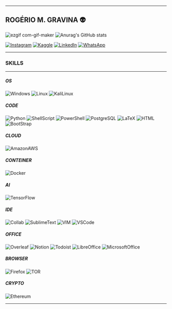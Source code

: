 ___
## ROGÉRIO M. GRAVINA 👽

![ezgif com-gif-maker](https://user-images.githubusercontent.com/30808348/183815591-a2f894e5-99a2-482a-ba7b-95d388594dcc.gif)
![Anurag's GitHub stats](https://github-readme-stats.vercel.app/api?username=rmgravina&theme=cobalt&show_icons=true)
<!-- ![Top Langs](https://github-readme-stats.vercel.app/api/top-langs/?username=rmgravina&langs_count=3&layout=compact) -->

[![Instagram](https://img.shields.io/badge/Instagram-E4405F?style=for-the-badge&logo=instagram&logoColor=white)](https://www.instagram.com/rmgravina)
[![Kaggle](https://img.shields.io/badge/Kaggle-20BEFF?style=for-the-badge&logo=Kaggle&logoColor=white)](https://www.kaggle.com/rmgravina)
[![LinkedIn](https://img.shields.io/badge/LinkedIn-0077B5?style=for-the-badge&logo=linkedin&logoColor=white)](https://www.linkedin.com/in/rog%C3%A9rio-gravina-0a2497b4/)
[![WhatsApp](https://img.shields.io/badge/WhatsApp-25D366?style=for-the-badge&logo=whatsapp&logoColor=white)](https://api.whatsapp.com/send?phone=16315150665&text=Ol%C3%A1%2C%20Rog%C3%A9rio!%20Te%20encontrei%20no%20Github%2C%20podemos%20conversar%3F)
___
### SKILLS
___

##### OS

![Windows](https://img.shields.io/badge/Windows-0078D6?style=for-the-badge&logo=windows&logoColor=white)
![Linux](https://img.shields.io/badge/Linux-FCC624?style=for-the-badge&logo=linux&logoColor=black)
![KaliLinux](https://img.shields.io/badge/Kali_Linux-557C94?style=for-the-badge&logo=kali-linux&logoColor=white)



##### CODE

![Python](https://img.shields.io/badge/Python-14354C?style=for-the-badge&logo=python&logoColor=white)
![ShellScript](https://img.shields.io/badge/Shell_Script-121011?style=for-the-badge&logo=gnu-bash&logoColor=white)
![PowerShell](https://img.shields.io/badge/Powershell-2CA5E0?style=for-the-badge&logo=powershell&logoColor=white)
![PostgreSQL](https://img.shields.io/badge/PostgreSQL-316192?style=for-the-badge&logo=postgresql&logoColor=white)
![LaTeX](https://img.shields.io/badge/LaTeX-47A141?style=for-the-badge&logo=LaTeX&logoColor=white)
![HTML](https://img.shields.io/badge/HTML5-E34F26?style=for-the-badge&logo=html5&logoColor=white)
![BootStrap](https://img.shields.io/badge/Bootstrap-563D7C?style=for-the-badge&logo=bootstrap&logoColor=white)

##### CLOUD

![AmazonAWS](https://img.shields.io/badge/Amazon_AWS-232F3E?style=for-the-badge&logo=amazon-aws&logoColor=white)


##### CONTEINER

![Docker](https://img.shields.io/badge/Docker-2CA5E0?style=for-the-badge&logo=docker&logoColor=white)


##### AI

![TensorFlow](https://img.shields.io/badge/TensorFlow-FF6F00?style=for-the-badge&logo=tensorflow&logoColor=white)


##### IDE

![Collab](https://img.shields.io/badge/Colab-F9AB00?style=for-the-badge&logo=googlecolab&color=525252)
![SublimeText](https://img.shields.io/badge/sublime_text-%23575757.svg?&style=for-the-badge&logo=sublime-text&logoColor=important)
![VIM](https://img.shields.io/badge/VIM-%2311AB00.svg?&style=for-the-badge&logo=vim&logoColor=white)
![VSCode](https://img.shields.io/badge/Visual_Studio_Code-0078D4?style=for-the-badge&logo=visual%20studio%20code&logoColor=white)


##### OFFICE

![Overleaf](https://img.shields.io/badge/Overleaf-47A141?style=for-the-badge&logo=Overleaf&logoColor=white)
![Notion](https://img.shields.io/badge/Notion-000000?style=for-the-badge&logo=notion&logoColor=white)
![Todoist](https://img.shields.io/badge/Todoist-E44332?style=for-the-badge&logo=todoist&logoColor=white)
![LibreOffice](https://img.shields.io/badge/LibreOffice-18A303?style=for-the-badge&logo=LibreOffice&logoColor=white)
![MicrosoftOffice](https://img.shields.io/badge/Microsoft_Office-D83B01?style=for-the-badge&logo=microsoft-office&logoColor=white)


##### BROWSER

![Firefox](https://img.shields.io/badge/Firefox_Browser-FF7139?style=for-the-badge&logo=Firefox-Browser&logoColor=white)
![TOR](https://img.shields.io/badge/Tor_Browser-7D4698?style=for-the-badge&logo=Tor-Browser&logoColor=white)

##### CRYPTO

![Ethereum](https://img.shields.io/badge/Ethereum-3C3C3D?style=for-the-badge&logo=Ethereum&logoColor=white)
___
